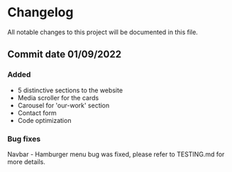 # Changelog

All notable changes to this project will be documented in this file.

## Commit date 01/09/2022

### Added
- 5 distinctive sections to the website
- Media scroller for the cards
- Carousel for 'our-work' section
- Contact form
- Code optimization

### Bug fixes

Navbar - Hamburger menu bug was fixed, please refer to TESTING.md for more details.